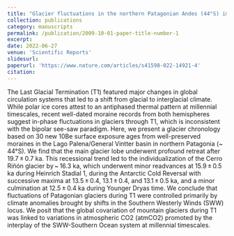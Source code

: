 ```yaml
---
title: "Glacier fluctuations in the northern Patagonian Andes (44°S) imply wind-modulated interhemispheric in-phase climate shifts during Termination 1"
collection: publications
category: manuscripts
permalink: /publication/2009-10-01-paper-title-number-1
excerpt:
date: 2022-06-27
venue: 'Scientific Reports'
slidesurl: 
paperurl: 'https://www.nature.com/articles/s41598-022-14921-4'
citation: 
---
```

The Last Glacial Termination (T1) featured major changes in global circulation systems that led to a shift from glacial to interglacial climate. While polar ice cores attest to an antiphased thermal pattern at millennial timescales, recent well-dated moraine records from both hemispheres suggest in-phase fluctuations in glaciers through T1, which is inconsistent with the bipolar see-saw paradigm. Here, we present a glacier chronology based on 30 new 10Be surface exposure ages from well-preserved moraines in the Lago Palena/General Vintter basin in northern Patagonia (~ 44°S). We find that the main glacier lobe underwent profound retreat after 19.7 ± 0.7 ka. This recessional trend led to the individualization of the Cerro Riñón glacier by ~ 16.3 ka, which underwent minor readvances at 15.9 ± 0.5 ka during Heinrich Stadial 1, during the Antarctic Cold Reversal with successive maxima at 13.5 ± 0.4, 13.1 ± 0.4, and 13.1 ± 0.5 ka, and a minor culmination at 12.5 ± 0.4 ka during Younger Dryas time. We conclude that fluctuations of Patagonian glaciers during T1 were controlled primarily by climate anomalies brought by shifts in the Southern Westerly Winds (SWW) locus. We posit that the global covariation of mountain glaciers during T1 was linked to variations in atmospheric CO2 (atmCO2) promoted by the interplay of the SWW-Southern Ocean system at millennial timescales.
